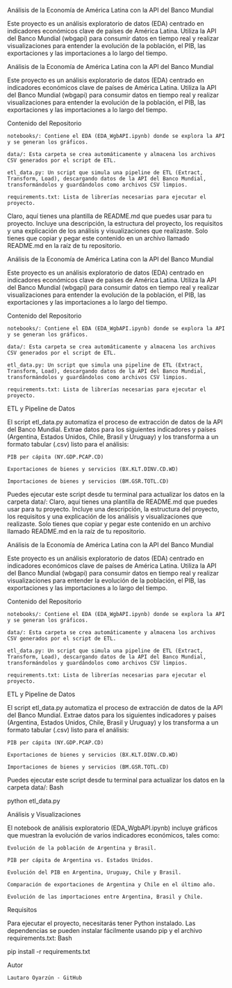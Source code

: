 Análisis de la Economía de América Latina con la API del Banco Mundial

Este proyecto es un análisis exploratorio de datos (EDA) centrado en indicadores económicos clave de países de América Latina. Utiliza la API del Banco Mundial (wbgapi) para consumir datos en tiempo real 
y realizar visualizaciones para entender la evolución de la población, el PIB, las exportaciones y las importaciones a lo largo del tiempo.


Análisis de la Economía de América Latina con la API del Banco Mundial

Este proyecto es un análisis exploratorio de datos (EDA) centrado en indicadores económicos clave de países de América Latina. Utiliza la API del Banco Mundial (wbgapi) para consumir datos en tiempo real y realizar visualizaciones para entender la evolución de la población, el PIB, las exportaciones y las importaciones a lo largo del tiempo.

Contenido del Repositorio

    notebooks/: Contiene el EDA (EDA_WgbAPI.ipynb) donde se explora la API y se generan los gráficos.

    data/: Esta carpeta se crea automáticamente y almacena los archivos CSV generados por el script de ETL.

    etl_data.py: Un script que simula una pipeline de ETL (Extract, Transform, Load), descargando datos de la API del Banco Mundial, transformándolos y guardándolos como archivos CSV limpios.

    requirements.txt: Lista de librerías necesarias para ejecutar el proyecto.

Claro, aquí tienes una plantilla de README.md que puedes usar para tu proyecto. Incluye una descripción, la estructura del proyecto, los requisitos y una explicación de los análisis y visualizaciones que realizaste. Solo tienes que copiar y pegar este contenido en un archivo llamado README.md en la raíz de tu repositorio.

Análisis de la Economía de América Latina con la API del Banco Mundial

Este proyecto es un análisis exploratorio de datos (EDA) centrado en indicadores económicos clave de países de América Latina. Utiliza la API del Banco Mundial (wbgapi) para consumir datos en tiempo real y realizar visualizaciones para entender la evolución de la población, el PIB, las exportaciones y las importaciones a lo largo del tiempo.

Contenido del Repositorio

    notebooks/: Contiene el EDA (EDA_WgbAPI.ipynb) donde se explora la API y se generan los gráficos.

    data/: Esta carpeta se crea automáticamente y almacena los archivos CSV generados por el script de ETL.

    etl_data.py: Un script que simula una pipeline de ETL (Extract, Transform, Load), descargando datos de la API del Banco Mundial, transformándolos y guardándolos como archivos CSV limpios.

    requirements.txt: Lista de librerías necesarias para ejecutar el proyecto.

ETL y Pipeline de Datos

El script etl_data.py automatiza el proceso de extracción de datos de la API del Banco Mundial. Extrae datos para los siguientes indicadores y países (Argentina, Estados Unidos, Chile, Brasil y Uruguay) y los transforma a un formato tabular (.csv) listo para el análisis:

    PIB per cápita (NY.GDP.PCAP.CD)

    Exportaciones de bienes y servicios (BX.KLT.DINV.CD.WD)

    Importaciones de bienes y servicios (BM.GSR.TOTL.CD)

Puedes ejecutar este script desde tu terminal para actualizar los datos en la carpeta data/:
Claro, aquí tienes una plantilla de README.md que puedes usar para tu proyecto. Incluye una descripción, la estructura del proyecto, los requisitos y una explicación de los análisis y visualizaciones que realizaste. Solo tienes que copiar y pegar este contenido en un archivo llamado README.md en la raíz de tu repositorio.

Análisis de la Economía de América Latina con la API del Banco Mundial

Este proyecto es un análisis exploratorio de datos (EDA) centrado en indicadores económicos clave de países de América Latina. Utiliza la API del Banco Mundial (wbgapi) para consumir datos en tiempo real y realizar visualizaciones para entender la evolución de la población, el PIB, las exportaciones y las importaciones a lo largo del tiempo.

Contenido del Repositorio

    notebooks/: Contiene el EDA (EDA_WgbAPI.ipynb) donde se explora la API y se generan los gráficos.

    data/: Esta carpeta se crea automáticamente y almacena los archivos CSV generados por el script de ETL.

    etl_data.py: Un script que simula una pipeline de ETL (Extract, Transform, Load), descargando datos de la API del Banco Mundial, transformándolos y guardándolos como archivos CSV limpios.

    requirements.txt: Lista de librerías necesarias para ejecutar el proyecto.

ETL y Pipeline de Datos

El script etl_data.py automatiza el proceso de extracción de datos de la API del Banco Mundial. Extrae datos para los siguientes indicadores y países (Argentina, Estados Unidos, Chile, Brasil y Uruguay) y los transforma a un formato tabular (.csv) listo para el análisis:

    PIB per cápita (NY.GDP.PCAP.CD)

    Exportaciones de bienes y servicios (BX.KLT.DINV.CD.WD)

    Importaciones de bienes y servicios (BM.GSR.TOTL.CD)

Puedes ejecutar este script desde tu terminal para actualizar los datos en la carpeta data/:
Bash

python etl_data.py

Análisis y Visualizaciones

El notebook de análisis exploratorio (EDA_WgbAPI.ipynb) incluye gráficos que muestran la evolución de varios indicadores económicos, tales como:

    Evolución de la población de Argentina y Brasil.

    PIB per cápita de Argentina vs. Estados Unidos.

    Evolución del PIB en Argentina, Uruguay, Chile y Brasil.

    Comparación de exportaciones de Argentina y Chile en el último año.

    Evolución de las importaciones entre Argentina, Brasil y Chile.

Requisitos

Para ejecutar el proyecto, necesitarás tener Python instalado. Las dependencias se pueden instalar fácilmente usando pip y el archivo requirements.txt:
Bash

pip install -r requirements.txt

Autor

    Lautaro Oyarzún - GitHub
